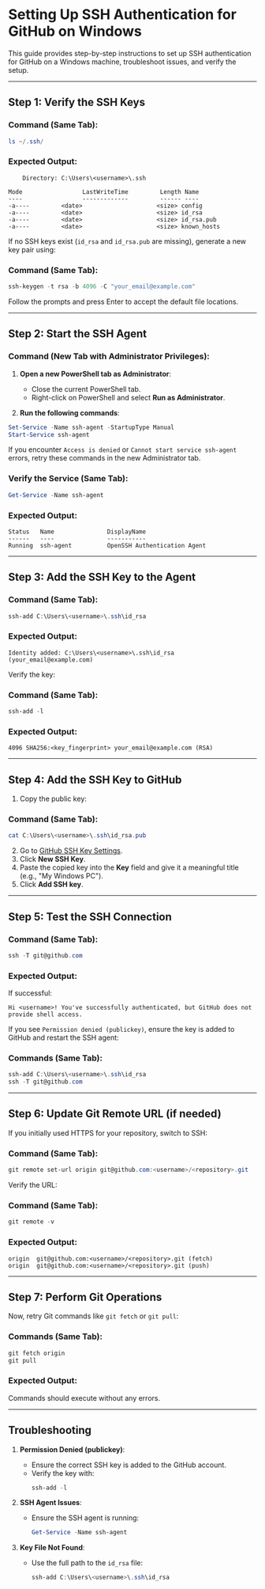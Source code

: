 # Setting Up SSH Authentication for GitHub on Windows

This guide provides step-by-step instructions to set up SSH authentication for GitHub on a Windows machine, troubleshoot issues, and verify the setup.

---

## Step 1: Verify the SSH Keys

### Command (Same Tab):
```powershell
ls ~/.ssh/
```

### Expected Output:
```
    Directory: C:\Users\<username>\.ssh

Mode                 LastWriteTime         Length Name
----                 -------------         ------ ----
-a----         <date>                     <size> config
-a----         <date>                     <size> id_rsa
-a----         <date>                     <size> id_rsa.pub
-a----         <date>                     <size> known_hosts
```

If no SSH keys exist (`id_rsa` and `id_rsa.pub` are missing), generate a new key pair using:

### Command (Same Tab):
```powershell
ssh-keygen -t rsa -b 4096 -C "your_email@example.com"
```
Follow the prompts and press Enter to accept the default file locations.

---

## Step 2: Start the SSH Agent

### Command (New Tab with Administrator Privileges):
1. **Open a new PowerShell tab as Administrator**:
   - Close the current PowerShell tab.
   - Right-click on PowerShell and select **Run as Administrator**.

2. **Run the following commands**:
```powershell
Set-Service -Name ssh-agent -StartupType Manual
Start-Service ssh-agent
```

If you encounter `Access is denied` or `Cannot start service ssh-agent` errors, retry these commands in the new Administrator tab.

### Verify the Service (Same Tab):
```powershell
Get-Service -Name ssh-agent
```

### Expected Output:
```
Status   Name               DisplayName
------   ----               -----------
Running  ssh-agent          OpenSSH Authentication Agent
```

---

## Step 3: Add the SSH Key to the Agent

### Command (Same Tab):
```powershell
ssh-add C:\Users\<username>\.ssh\id_rsa
```

### Expected Output:
```
Identity added: C:\Users\<username>\.ssh\id_rsa (your_email@example.com)
```

Verify the key:

### Command (Same Tab):
```powershell
ssh-add -l
```

### Expected Output:
```
4096 SHA256:<key_fingerprint> your_email@example.com (RSA)
```

---

## Step 4: Add the SSH Key to GitHub

1. Copy the public key:

### Command (Same Tab):
```powershell
cat C:\Users\<username>\.ssh\id_rsa.pub
```

2. Go to [GitHub SSH Key Settings](https://github.com/settings/keys).
3. Click **New SSH Key**.
4. Paste the copied key into the **Key** field and give it a meaningful title (e.g., "My Windows PC").
5. Click **Add SSH key**.

---

## Step 5: Test the SSH Connection

### Command (Same Tab):
```powershell
ssh -T git@github.com
```

### Expected Output:
If successful:
```
Hi <username>! You've successfully authenticated, but GitHub does not provide shell access.
```

If you see `Permission denied (publickey)`, ensure the key is added to GitHub and restart the SSH agent:

### Commands (Same Tab):
```powershell
ssh-add C:\Users\<username>\.ssh\id_rsa
ssh -T git@github.com
```

---

## Step 6: Update Git Remote URL (if needed)

If you initially used HTTPS for your repository, switch to SSH:

### Command (Same Tab):
```powershell
git remote set-url origin git@github.com:<username>/<repository>.git
```

Verify the URL:

### Command (Same Tab):
```powershell
git remote -v
```

### Expected Output:
```
origin  git@github.com:<username>/<repository>.git (fetch)
origin  git@github.com:<username>/<repository>.git (push)
```

---

## Step 7: Perform Git Operations

Now, retry Git commands like `git fetch` or `git pull`:

### Commands (Same Tab):
```powershell
git fetch origin
git pull
```

### Expected Output:
Commands should execute without any errors.

---

## Troubleshooting

1. **Permission Denied (publickey)**:
   - Ensure the correct SSH key is added to the GitHub account.
   - Verify the key with:
     ```powershell
     ssh-add -l
     ```

2. **SSH Agent Issues**:
   - Ensure the SSH agent is running:
     ```powershell
     Get-Service -Name ssh-agent
     ```

3. **Key File Not Found**:
   - Use the full path to the `id_rsa` file:
     ```powershell
     ssh-add C:\Users\<username>\.ssh\id_rsa
     ```
